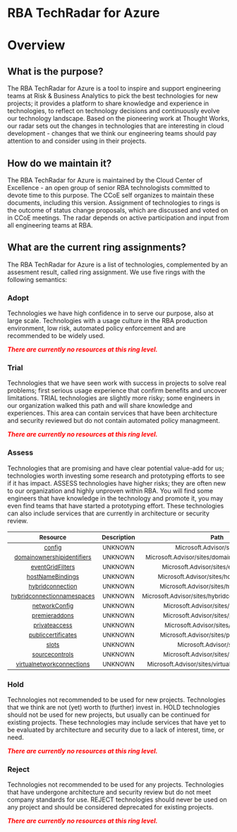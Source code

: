 
RBA TechRadar for Azure
=======================

# Overview

## What is the purpose?


The RBA TechRadar for Azure is a tool to inspire and support engineering teams at Risk & Business Analytics to pick the best technologies for new projects; it provides a platform to share knowledge and experience in technologies, to reflect on technology decisions and continuously evolve our technology landscape.  Based on the pioneering work at Thought Works, our radar sets out the changes in technologies that are interesting in cloud development - changes that we think our engineering teams should pay attention to and consider using in their projects.
## How do we maintain it?


The RBA TechRadar for Azure is maintained by the Cloud Center of Excellence - an open group of senior RBA technologists committed to devote time to this purpose.  The CCoE self organizes to maintain these documents, including this version.  Assignment of technologies to rings is the outcome of status change proposals, which are discussed and voted on in CCoE meetings.  The radar depends on active participation and input from all engineering teams at RBA.
## What are the current ring assignments?


The RBA TechRadar for Azure is a list of technologies, complemented by an assesment result, called ring assignment.  We use five rings with the following semantics:
### Adopt


Technologies we have high confidence in to serve our purpose, also at large scale.  Technologies with a usage culture in the RBA production environment, low risk, automated policy enforcement and are recommended to be widely used.  
  
***<font color="red"> There are currently no resources at this ring level. </font>***
### Trial


Technologies that we have seen work with success in projects to solve real problems;  first serious usage experience that confirm benefits and uncover limitations.  TRIAL technologies are slightly more risky; some engineers in our organization walked this path and will share knowledge and experiences.  This area can contain services that have been architecture and security reviewed but do not contain automated policy managmeent.  
  
***<font color="red"> There are currently no resources at this ring level. </font>***
### Assess


Technologies that are promising and have clear potential value-add for us; technologies worth investing some research and prototyping efforts to see if it has impact.  ASSESS technologies have higher risks;  they are often new to our organization and highly unproven within RBA.  You will find some engineers that have knowledge in the technology and promote it, you may even find teams that have started a prototyping effort.  These technologies can also include services that are currently in architecture or security review.  

|<sub>Resource</sub>|<sub>Description</sub>|<sub>Path</sub>|<sub>Status</sub>|
| :---: | :---: | :---: | :---: |
|<sub>[config](https://github.com/openrba/python-azure-techradar/tree/master/Microsoft.Advisor/sites/config)</sub>|<sub>UNKNOWN</sub>|<sub>Microsoft.Advisor/sites/config</sub>|<sub>ASSESS</sub>|
|<sub>[domainownershipidentifiers](https://github.com/openrba/python-azure-techradar/tree/master/Microsoft.Advisor/sites/domainownershipidentifiers)</sub>|<sub>UNKNOWN</sub>|<sub>Microsoft.Advisor/sites/domainownershipidentifiers</sub>|<sub>ASSESS</sub>|
|<sub>[eventGridFilters](https://github.com/openrba/python-azure-techradar/tree/master/Microsoft.Advisor/sites/eventGridFilters)</sub>|<sub>UNKNOWN</sub>|<sub>Microsoft.Advisor/sites/eventGridFilters</sub>|<sub>ASSESS</sub>|
|<sub>[hostNameBindings](https://github.com/openrba/python-azure-techradar/tree/master/Microsoft.Advisor/sites/hostNameBindings)</sub>|<sub>UNKNOWN</sub>|<sub>Microsoft.Advisor/sites/hostNameBindings</sub>|<sub>ASSESS</sub>|
|<sub>[hybridconnection](https://github.com/openrba/python-azure-techradar/tree/master/Microsoft.Advisor/sites/hybridconnection)</sub>|<sub>UNKNOWN</sub>|<sub>Microsoft.Advisor/sites/hybridconnection</sub>|<sub>ASSESS</sub>|
|<sub>[hybridconnectionnamespaces](https://github.com/openrba/python-azure-techradar/tree/master/Microsoft.Advisor/sites/hybridconnectionnamespaces)</sub>|<sub>UNKNOWN</sub>|<sub>Microsoft.Advisor/sites/hybridconnectionnamespaces</sub>|<sub>ASSESS</sub>|
|<sub>[networkConfig](https://github.com/openrba/python-azure-techradar/tree/master/Microsoft.Advisor/sites/networkConfig)</sub>|<sub>UNKNOWN</sub>|<sub>Microsoft.Advisor/sites/networkConfig</sub>|<sub>ASSESS</sub>|
|<sub>[premieraddons](https://github.com/openrba/python-azure-techradar/tree/master/Microsoft.Advisor/sites/premieraddons)</sub>|<sub>UNKNOWN</sub>|<sub>Microsoft.Advisor/sites/premieraddons</sub>|<sub>ASSESS</sub>|
|<sub>[privateaccess](https://github.com/openrba/python-azure-techradar/tree/master/Microsoft.Advisor/sites/privateaccess)</sub>|<sub>UNKNOWN</sub>|<sub>Microsoft.Advisor/sites/privateaccess</sub>|<sub>ASSESS</sub>|
|<sub>[publiccertificates](https://github.com/openrba/python-azure-techradar/tree/master/Microsoft.Advisor/sites/publiccertificates)</sub>|<sub>UNKNOWN</sub>|<sub>Microsoft.Advisor/sites/publiccertificates</sub>|<sub>ASSESS</sub>|
|<sub>[slots](https://github.com/openrba/python-azure-techradar/tree/master/Microsoft.Advisor/sites/slots)</sub>|<sub>UNKNOWN</sub>|<sub>Microsoft.Advisor/sites/slots</sub>|<sub>ASSESS</sub>|
|<sub>[sourcecontrols](https://github.com/openrba/python-azure-techradar/tree/master/Microsoft.Advisor/sites/sourcecontrols)</sub>|<sub>UNKNOWN</sub>|<sub>Microsoft.Advisor/sites/sourcecontrols</sub>|<sub>ASSESS</sub>|
|<sub>[virtualnetworkconnections](https://github.com/openrba/python-azure-techradar/tree/master/Microsoft.Advisor/sites/virtualnetworkconnections)</sub>|<sub>UNKNOWN</sub>|<sub>Microsoft.Advisor/sites/virtualnetworkconnections</sub>|<sub>ASSESS</sub>|

### Hold


Technologies not recommended to be used for new projects. Technologies that we think are not (yet) worth to (further) invest in.  HOLD technologies should not be used for new projects, but usually can be continued for existing projects.  These technologies may include services that have yet to be evaluated by architecture and security due to a lack of interest, time, or need.  
  
***<font color="red"> There are currently no resources at this ring level. </font>***
### Reject


Technologies not recommended to be used for any projects. Technologies that have undergone architecture and security review but do not meet company standards for use.  REJECT technologies should never be used on any project and should be considered deprecated for existing projects.  
  
***<font color="red"> There are currently no resources at this ring level. </font>***